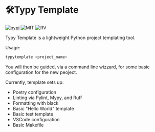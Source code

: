 <h1 align="center">
  
  # 🛠️Typy Template
  [![pypi][pypi0]][pypi1] ![MIT][l0] ![RV][rv0] 
 
</h1>

[pypi0]: https://img.shields.io/pypi/v/typytemplate
[pypi1]: https://pypi.org/project/typytemplate/
[l0]: https://img.shields.io/badge/license-MIT-blue.svg
[rv0]: https://img.shields.io/badge/python-3.11%2B-lightgrey.svg


Typy Template is a lightweight Python project templating tool.

Usage:
```bash
typytemplate <project_name>
```

You will then be guided, via a command line wizzard, for some basic configuration for the new peoject.

Currently, template sets up:
 - Poetry configuration
 - Linting via Pylint, Mypy, and Ruff
 - Formatting with black
 - Basic "Hello World" template
 - Basic test template
 - VSCode configuration
 - Basic Makefile